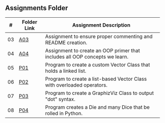 ##  Assignments Folder

|   #   | Folder Link | Assignment Description |
| :---: | ----------- | ---------------------- |
|   03  |[A03](https://github.com/EthanJBailey/2143-OOP-bailey/tree/main/Assignments/A03)| Assignment to ensure proper commenting and README creation.|
|   04  |[A04](https://github.com/EthanJBailey/2143-OOP-bailey/tree/main/Assignments/A04)| Assignment to create an OOP primer that includes all OOP concepts we learn.|
|   05  |[P01](https://github.com/EthanJBailey/2143-OOP-bailey/tree/main/Assignments/P01)| Program to create a custom Vector Class that holds a linked list.|
|   06  |[P02](https://github.com/EthanJBailey/2143-OOP-bailey/tree/main/Assignments/P02)| Program to create a list-based Vector Class with overloaded operators.|
|   07  |[P03](https://github.com/EthanJBailey/2143-OOP-bailey/tree/main/Assignments/P03)| Program to create a GraphizViz Class to output "dot" syntax.|
|   08  |[P04](https://github.com/EthanJBailey/2143-OOP-bailey/tree/main/Assignments/P04)| Program creates a Die and many Dice that be rolled in Python.|




